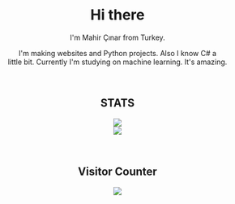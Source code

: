 
<h1 align="center">Hi there</h1>

<p align="center">I'm Mahir Çınar from Turkey.</p>

<p align="center">I'm making websites and Python projects. Also I know C# a<br> little bit. Currently I'm studying on machine learning. It's amazing.</p>

<br>
<h2 align="center">STATS</h2>
<p align="center">
  <img src="https://github-readme-stats.vercel.app/api?username=mcgirgin&show_icons=true&theme=radical"/><br>
  <img src="https://github-readme-stats.vercel.app/api/top-langs/?username=mcgirgin&layout=compact&theme=radical"/><br>
  <!--  <img src=""/> -->
  <!--  <img src="https://github-readme-stats.vercel.app/api/pin/?username=mcgirgin&repo=visual_keyboard&theme=radical"/><br> -->
</p>
<br>
<h2 align="center">Visitor Counter</h2>
<p align="center">
  <img src="https://profile-counter.glitch.me/mcgirgin/count.svg"/>
</p>
